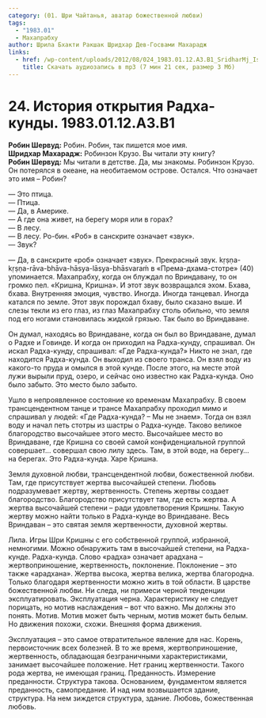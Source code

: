 ```yaml
---
category: (01. Шри Чайтанья, аватар божественной любви)
tags:
  - "1983.01"
  - Махапрабху
author: Шрила Бхакти Ракшак Шридхар Дев-Госвами Махарадж
links:
  - href: /wp-content/uploads/2012/08/024_1983.01.12.A3.B1_SridharMj_Istoriya_otkrytiya_Radha-kundy1.mp3
    title: Скачать аудиозапись в mp3 (7 мин 21 сек, размер 3 Мб)
---
```


# 24. История открытия Радха-кунды. 1983.01.12.A3.B1

**Робин Шервуд:** Робин. Робин, так пишется мое имя.\
**Шридхар Махарадж:** Робинзон Крузо. Вы читали эту книгу?\
**Робин Шервуд:** Мы читали в детстве. Да, мы знакомы. Робинзон Крузо. Он потерялся в океане, на необитаемом острове. Остался. Что означает это имя – Робин?

— Это птица.\
— Птица.\
— Да, в Америке.\
— А где она живет, на берегу моря или в горах?\
— В лесу.\
— В лесу. Ро-бин. «Роб» в санскрите означает «звук».\
— Звук?

— Да, в санскрите «роб» означает «звук». Прекрасный звук. kṛṣṇa-kṛṣṇa-rāva-bhāva-hāsya-lāsya-bhāsvaraḿ в «Према-дхама-стотре» (40) упоминается. Махапрабху, когда он блуждал по Вриндавану, то он громко пел. «Кришна, Кришна». И этот звук возвращался эхом. Бхава, бхава. Внутренняя эмоция, чувство. Иногда. Иногда танцевал. Иногда катался по земле. Этот звук порождал бхаву, было сказано выше. И слезы текли из его глаз, из глаз Махапрабху столь обильно, что земля под его ногами становилась жидкой грязью. Так было во Вриндаване.

Он думал, находясь во Вриндаване, когда он был во Вриндаване, думал о Радхе и Говинде. И когда он приходил на Радха-кунду, спрашивал. Он искал Радха-кунду, спрашивал: «Где Радха-кунда?» Никто не знал, где находится Радха-кунда. Он выходил из своего транса. Он взял воду из какого-то пруда и омылся в этой кунде. После этого, на месте этой лужи вырыли пруд, озеро, и сейчас оно известно как Радха-кунда. Оно было забыто. Это место было забыто.

Ушло в непроявленное состояние ко временам Махапрабху. В своем трансцендентном танце и трансе Махапрабху проходил мимо и спрашивал у людей: «Где Радха-кунда? – Мы не знаем». Тогда он взял воду и начал петь стотры из шастры о Радха-кунде. Таково великое благородство высочайшее этого место. Высочайшее место во Вриндаване, где Кришна со своей самой конфиденциальной группой совершает… совершал свою лилу здесь. Там, в этой воде, на берегу… на берегах. Это Радха-кунда. Харе Кришна.

Земля духовной любви, трансцендентной любви, божественной любви. Там, где присутствует жертва высочайшей степени. Любовь подразумевает жертву, жертвенность. Степень жертвы создает благородство. Благородство присутствует там, где есть жертва. А жертва высочайшей степени – ради удовлетворения Кришны. Такую жертву можно найти только в Радха-кунде во Вриндаване. Весь Вриндаван – это святая земля жертвенности, духовной жертвы.

Лила. Игры Шри Кришны с его собственной группой, избранной, немногими. Можно обнаружить там в высочайшей степени, на Радха-кунде. Радха-кунда. Слово «радха» означает арадхана – жертвоприношение, жертвенность, поклонение. Поклонение – это также «арадхана». Жертва высока, жертва велика, жертва благородна. Только благодаря жертвенности можно жить в той области. В царстве божественной любви. Ни следа, ни примеси черной тенденции эксплуатировать. Эксплуатация черна. Характеристику не следует порицать, но мотив наслаждения – вот что важно. Мы должны это понять. Мотив. Мотив может быть черным, мотив может быть белым. Но движения похожи, схожи. Внешняя форма движения.

Эксплуатация – это самое отвратительное явление для нас. Корень, первоисточник всех болезней. В то же время, жертвоприношение, жертвенность, обладающая безграничными характеристиками, занимает высочайшее положение. Нет границ жертвенности. Такого рода жертва, не имеющая границ. Преданность. Измерение преданности. Структура такова. Основанием, фундаментом является преданность, самопредание. И над ним возвышается здание, структура. На нем зиждется структура, здание. Любовь, божественная любовь.

